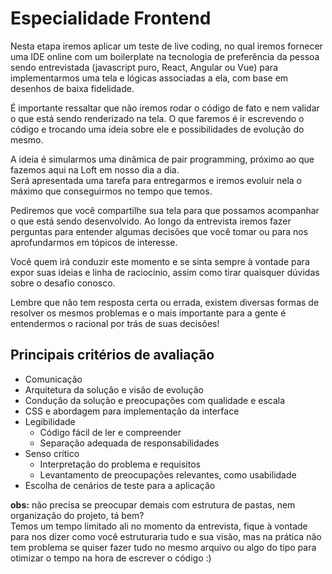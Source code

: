 # Especialidade Frontend

Nesta etapa iremos aplicar um teste de live coding, no qual iremos fornecer uma IDE online com um boilerplate na tecnologia de preferência da pessoa sendo entrevistada (javascript puro, React, Angular ou Vue) para implementarmos uma tela e lógicas associadas a ela, com base em desenhos de baixa fidelidade.

É importante ressaltar que não iremos rodar o código de fato e nem validar o que está sendo renderizado na tela.
O que faremos é ir escrevendo o código e trocando uma ideia sobre ele e possibilidades de evolução do mesmo.

A ideia é simularmos uma dinâmica de pair programming, próximo ao que fazemos aqui na Loft em nosso dia a dia.  
Será apresentada uma tarefa para entregarmos e iremos evoluir nela o máximo que conseguirmos no tempo que temos.

Pediremos que você compartilhe sua tela para que possamos acompanhar o que está sendo desenvolvido.
Ao longo da entrevista iremos fazer perguntas para entender algumas decisões que você tomar ou para nos aprofundarmos em tópicos de interesse.

Você quem irá conduzir este momento e se sinta sempre à vontade para expor suas ideias e linha de raciocínio, assim como tirar quaisquer dúvidas sobre o desafio conosco.

Lembre que não tem resposta certa ou errada, existem diversas formas de resolver os mesmos problemas e o mais importante para a gente é entendermos o racional por trás de suas decisões!

## Principais critérios de avaliação
* Comunicação
* Arquitetura da solução e visão de evolução
* Condução da solução e preocupações com qualidade e escala
* CSS e abordagem para implementação da interface
* Legibilidade
  * Código fácil de ler e compreender
  * Separação adequada de responsabilidades
* Senso crítico
  * Interpretação do problema e requisitos 
  * Levantamento de preocupações relevantes, como usabilidade
* Escolha de cenários de teste para a aplicação

**obs:** não precisa se preocupar demais com estrutura de pastas, nem organização do projeto, tá bem?  
Temos um tempo limitado ali no momento da entrevista, fique à vontade para nos dizer como você estruturaria tudo e sua visão, mas na prática não tem problema se quiser fazer tudo no mesmo arquivo ou algo do tipo para otimizar o tempo na hora de escrever o código :)